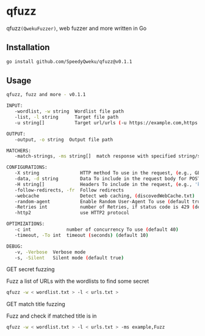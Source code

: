 # qfuzz

qfuzz`(QwekuFuzzer)`, web fuzzer and more written in Go

## Installation

```bash
go install github.com/SpeedyQweku/qfuzz@v0.1.1
```

## Usage

```bash
qfuzz, fuzz and more - v0.1.1

INPUT:
   -wordlist, -w string  Wordlist file path
   -list, -l string      Target file path
   -u string[]           Target url/urls (-u https://example.com,https://example.org)

OUTPUT:
   -output, -o string  Output file path

MATCHERS:
   -match-strings, -ms string[]  match response with specified string/strings (-mt example,Fuzz)

CONFIGURATIONS:
   -X string               HTTP method To use in the request, (e.g., GET, POST, PUT, DELETE)
   -data, -d string        Data To include in the request body for POST method
   -H string[]             Headers To include in the request, (e.g., 'key1:value1,key2:value2')
   -follow-redirects, -fr  Follow redirects
   -webcache               Detect web caching, (discovedWebCache.txt)
   -random-agent           Enable Random User-Agent To use (default true)
   -Retries int            number of Retries, if status code is 429 (default 5)
   -http2                  use HTTP2 protocol

OPTIMIZATIONS:
   -c int             number of concurrency To use (default 40)
   -timeout, -To int  timeout (seconds) (default 10)

DEBUG:
   -v, -Verbose  Verbose mode
   -s, -Silent   Silent mode (default true)

```

GET secret fuzzing

Fuzz a list of URLs with the wordlists to find some secret

```bash
qfuzz -w < wordlist.txt > -l < urls.txt >
```

GET match title fuzzing

Fuzz and check if matched title is in

```bash
qfuzz -w < wordlist.txt > -l < urls.txt > -ms example,Fuzz
```
